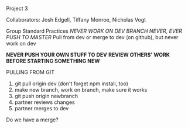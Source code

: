 Project 3

Collaborators:
Josh Edgell,
Tiffany Monroe,
Nicholas Vogt

Group Standard Practices
*NEVER WORK ON DEV BRANCH*
*NEVER, EVER PUSH TO MASTER*
Pull from dev or merge to dev (on github), but never work on dev

**NEVER PUSH YOUR OWN STUFF TO DEV**
**REVIEW OTHERS' WORK BEFORE STARTING SOMETHING NEW**

PULLING FROM GIT
1. git pull origin dev (don't forget npm install, too)
2. make new branch, work on branch, make sure it works
3. git push origin newbranch
4. partner reviews changes
5. partner merges to dev


Do we have a merge?
